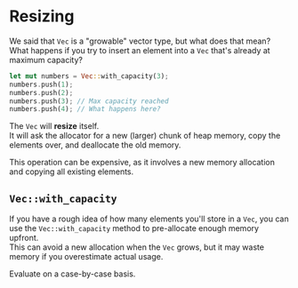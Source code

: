 # Resizing

We said that `Vec` is a "growable" vector type, but what does that mean?
What happens if you try to insert an element into a `Vec` that's already at maximum capacity?

```rust
let mut numbers = Vec::with_capacity(3);
numbers.push(1);
numbers.push(2);
numbers.push(3); // Max capacity reached
numbers.push(4); // What happens here?
```

The `Vec` will **resize** itself.  
It will ask the allocator for a new (larger) chunk of heap memory, copy the elements over, and deallocate the old memory.

This operation can be expensive, as it involves a new memory allocation and copying all existing elements.  

## `Vec::with_capacity`

If you have a rough idea of how many elements you'll store in a `Vec`, you can use the `Vec::with_capacity` 
method to pre-allocate enough memory upfront.  
This can avoid a new allocation when the `Vec` grows, but it may waste memory if you overestimate actual usage.

Evaluate on a case-by-case basis.

